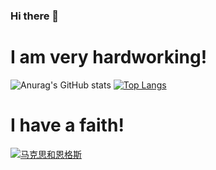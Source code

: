 ### Hi there 👋

# I am very hardworking!
![Anurag's GitHub stats](https://github-readme-stats.vercel.app/api?username=DiodeCN&show_icons=true&theme=transparent)
[![Top Langs](https://github-readme-stats.vercel.app/api/top-langs/?username=DiodeCN&layout=compact&theme=transparent)](https://github.com/anuraghazra/github-readme-stats)

# I have a faith!
[![马克思和恩格斯](https://src.diodecn.cn/Marx_and_Engels.jpg "马克思和恩格斯")](https://src.diodecn.cn/Marx_and_Engels.jpg "马克思和恩格斯")

